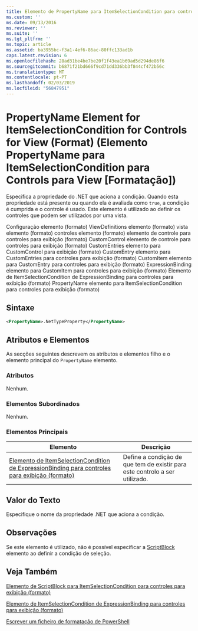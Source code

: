 ```yaml
---
title: Elemento de PropertyName para ItemSelectionCondition para controles para exibição (formato) | Documentos da Microsoft
ms.custom: ''
ms.date: 09/13/2016
ms.reviewer: ''
ms.suite: ''
ms.tgt_pltfrm: ''
ms.topic: article
ms.assetid: ba3955bc-f3a1-4ef6-86ac-80ffc133ad1b
caps.latest.revision: 6
ms.openlocfilehash: 28ad31be4be7be20f1f43ea1b69ad5d294de86f6
ms.sourcegitcommit: b6871f21bd666f9cd71dd336bb3f844cf472b56c
ms.translationtype: MT
ms.contentlocale: pt-PT
ms.lasthandoff: 02/03/2019
ms.locfileid: "56847951"
---
```

# <a name="propertyname-element-for-itemselectioncondition-for-controls-for-view-format"></a>PropertyName Element for ItemSelectionCondition for Controls for View (Format) (Elemento PropertyName para ItemSelectionCondition para Controls para View [Formatação])

Especifica a propriedade do .NET que aciona a condição. Quando esta propriedade está presente ou quando ela é avaliada como `true`, a condição é cumprida e o controle é usado. Este elemento é utilizado ao definir os controles que podem ser utilizados por uma vista.

Configuração elemento (formato) ViewDefinitions elemento (formato) vista elemento (formato) controles elemento (formato) elemento de controle para controles para exibição (formato) CustomControl elemento de controle para controles para exibição (formato) CustomEntries elemento para CustomControl para exibição (formato) CustomEntry elemento para CustomEntries para controles para exibição (formato) CustomItem elemento para CustomEntry para controles para exibição (formato) ExpressionBinding elemento para CustomItem para controles para exibição (formato) Elemento de ItemSelectionCondition de ExpressionBinding para controles para exibição (formato) PropertyName elemento para ItemSelectionCondition para controles para exibição (formato)

## <a name="syntax"></a>Sintaxe

```xml
<PropertyName>.NetTypeProperty</PropertyName>
```

## <a name="attributes-and-elements"></a>Atributos e Elementos

As secções seguintes descrevem os atributos e elementos filho e o elemento principal do `PropertyName` elemento.

### <a name="attributes"></a>Atributos

Nenhum.

### <a name="child-elements"></a>Elementos Subordinados

Nenhum.

### <a name="parent-elements"></a>Elementos Principais

|Elemento|Descrição|
|-------------|-----------------|
|[Elemento de ItemSelectionCondition de ExpressionBinding para controles para exibição (formato)](./itemselectioncondition-element-for-expressionbinding-for-controls-for-view-format.md)|Define a condição de que tem de existir para este controlo a ser utilizado.|

## <a name="text-value"></a>Valor do Texto

Especifique o nome da propriedade .NET que aciona a condição.

## <a name="remarks"></a>Observações

Se este elemento é utilizado, não é possível especificar a [ScriptBlock](./scriptblock-element-for-itemselectioncondition-for-controls-for-view-format.md) elemento ao definir a condição de seleção.

## <a name="see-also"></a>Veja Também

[Elemento de ScriptBlock para ItemSelectionCondition para controles para exibição (formato)](./scriptblock-element-for-itemselectioncondition-for-controls-for-view-format.md)

[Elemento de ItemSelectionCondition de ExpressionBinding para controles para exibição (formato)](./itemselectioncondition-element-for-expressionbinding-for-controls-for-view-format.md)

[Escrever um ficheiro de formatação de PowerShell](./writing-a-powershell-formatting-file.md)
